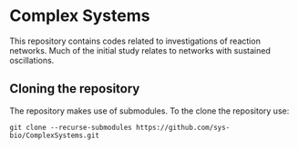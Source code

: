 # Complex Systems
This repository contains codes related to investigations of reaction networks. Much of the initial study relates to networks with sustained oscillations.

## Cloning the repository
The repository makes use of submodules. To the clone the repository use:

    git clone --recurse-submodules https://github.com/sys-bio/ComplexSystems.git

